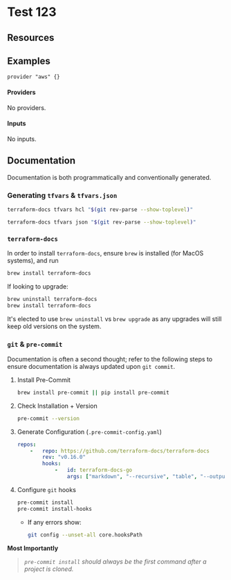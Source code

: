 <!-- BEGIN_TF_DOCS -->
# Test 123 #

## Resources


## Examples

```hcl
provider "aws" {}
```

#### Providers

No providers.



#### Inputs

No inputs.

## Documentation ##

Documentation is both programmatically and conventionally generated.

### Generating `tfvars` & `tfvars.json` ###

```bash
terraform-docs tfvars hcl "$(git rev-parse --show-toplevel)"

terraform-docs tfvars json "$(git rev-parse --show-toplevel)"
```


### `terraform-docs` ###

In order to install `terraform-docs`, ensure `brew` is installed (for MacOS systems), and run

```bash
brew install terraform-docs
```

If looking to upgrade:

```bash
brew uninstall terraform-docs
brew install terraform-docs
```

It's elected to use `brew uninstall` vs `brew upgrade` as any upgrades will still keep old versions on the system.

### `git` & `pre-commit` ###

Documentation is often a second thought; refer to the following steps to ensure documentation is always updated
upon `git commit`.

1. Install Pre-Commit
    ```bash
    brew install pre-commit || pip install pre-commit
    ```
2. Check Installation + Version
    ```bash
    pre-commit --version
    ```
3. Generate Configuration (`.pre-commit-config.yaml`)
    ```yaml
    repos:
        -   repo: https://github.com/terraform-docs/terraform-docs
            rev: "v0.16.0"
            hooks:
                -   id: terraform-docs-go
                    args: ["markdown", "--recursive", "table", "--output-file", "README.md", "."]
    ```
4. Configure `git` hooks
    ```bash
    pre-commit install
    pre-commit install-hooks
    ```
    - If any errors show:
        ```bash
        git config --unset-all core.hooksPath
        ```

**Most Importantly**

> *`pre-commit install` should always be the first command after a project is cloned.*
<!-- END_TF_DOCS -->